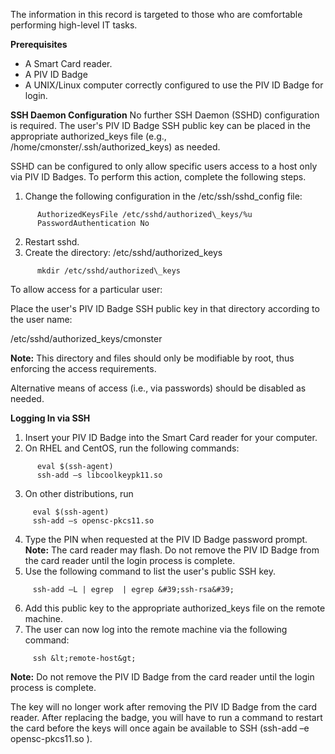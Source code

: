 The information in this record is targeted to those who are comfortable performing high-level IT tasks.

**Prerequisites**

- A Smart Card reader.
- A PIV ID Badge
- A UNIX/Linux computer correctly configured to use the PIV ID Badge for login.

**SSH Daemon Configuration**
No further SSH Daemon (SSHD) configuration is required. The user&#39;s PIV ID Badge SSH public key can be placed in the appropriate authorized\_keys file (e.g., /home/cmonster/.ssh/authorized\_keys) as needed.

SSHD can be configured to only allow specific users access to a host only via PIV ID Badges. To perform this action, complete the following steps.

1. Change the following configuration in the /etc/ssh/sshd\_config file:
```
      AuthorizedKeysFile /etc/sshd/authorized\_keys/%u
      PasswordAuthentication No
```      
2. Restart sshd.
3. Create the directory: /etc/sshd/authorized\_keys
```
      mkdir /etc/sshd/authorized\_keys
```   
To allow access for a particular user:

Place the user&#39;s PIV ID Badge SSH public key in that directory according to the user name:

/etc/sshd/authorized\_keys/cmonster

**Note:**  This directory and files should only be modifiable by root, thus enforcing the access requirements.

Alternative means of access (i.e., via passwords) should be disabled as needed.

**Logging In via SSH**

1. Insert your PIV ID Badge into the Smart Card reader for your computer.
2. On RHEL and CentOS, run the following commands:
```
      eval $(ssh-agent)
      ssh-add –s libcoolkeypk11.so
```
3. On other distributions, run
```
     eval $(ssh-agent)
     ssh-add –s opensc-pkcs11.so

```
4. Type the PIN when requested at the PIV ID Badge password prompt. 
**Note:**  The card reader may flash. Do not remove the PIV ID Badge from the card reader until the login process is complete.
5. Use the following command to list the user&#39;s public SSH key.
```
     ssh-add –L | egrep  | egrep &#39;ssh-rsa&#39;
```
6. Add this public key to the appropriate authorized\_keys file on the remote machine.
7. The user can now log into the remote machine via the following command:
```
     ssh &lt;remote-host&gt;
```
**Note:**  Do not remove the PIV ID Badge from the card reader until the login process is complete.

The key will no longer work after removing the PIV ID Badge from the card reader. After replacing the badge, you will have to run a command to restart the card before the keys will once again be available to SSH (ssh-add –e opensc-pkcs11.so ).
